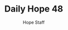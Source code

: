 ---
image: /assets/img/daily-hope-default-artwork.png
title: Daily Hope 48
number: 48
categories:
  - Daily Hope
author: Hope Staff
notes: Daily Hope 48
embed: >-
  EMBED_GOES_HERE
---